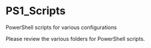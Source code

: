 # PS1_Scripts
PowerShell scripts for various configurations

Please review the various folders for PowerShell scripts.
